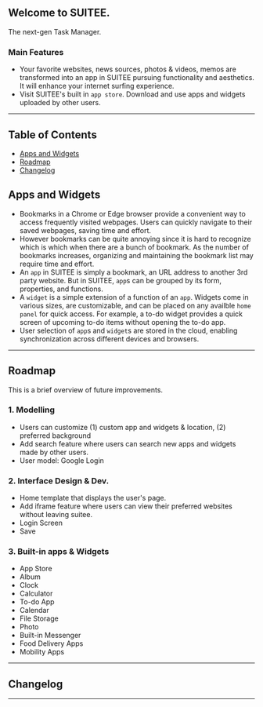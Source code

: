 ## Welcome to SUITEE.
The next-gen Task Manager.
<br>

### Main Features
- Your favorite websites, news sources, photos & videos, memos are transformed into an app in SUITEE pursuing functionality and aesthetics. It will enhance your internet surfing experience.
- Visit SUITEE's built in `app store`. Download and use apps and widgets uploaded by other users.

---
## Table of Contents
- [Apps and Widgets](#Apps-and-Widgets)
- [Roadmap](#Roadmap)
- [Changelog](#Changelog)

## Apps and Widgets
- Bookmarks in a Chrome or Edge browser provide a convenient way to access frequently visited webpages. Users can quickly navigate to their saved webpages, saving time and effort.
- However bookmarks can be quite annoying since it is hard to recognize which is which when there are a bunch of bookmark. As the number of bookmarks increases, organizing and maintaining the bookmark list may require time and effort.
- An `app` in SUITEE is simply a bookmark, an URL address to another 3rd party website. But in SUITEE, `app`s can be grouped by its form, properties, and functions. 
- A `widget` is a simple extension of a function of an `app`. Widgets come in various sizes, are customizable, and can be placed on any availble `home panel` for quick access. For example, a to-do widget provides a quick screen of upcoming to-do items without opening the to-do app.
- User selection of `app`s and `widget`s are stored in the cloud, enabling synchronization across different devices and browsers.

---
## Roadmap
This is a brief overview of future improvements.
### 1. Modelling
- Users can customize (1) custom app and widgets & location, (2) preferred background
- Add search feature where users can search new apps and widgets made by other users.
- User model: Google Login

### 2. Interface Design & Dev.
- Home template that displays the user's page. 
- Add iframe feature where users can view their preferred websites without leaving suitee.
- Login Screen
- Save

### 3. Built-in apps & Widgets
- App Store
- Album
- Clock
- Calculator
- To-do App 
- Calendar
- File Storage
- Photo
- Built-in Messenger
- Food Delivery Apps
- Mobility Apps

---
## Changelog
---



